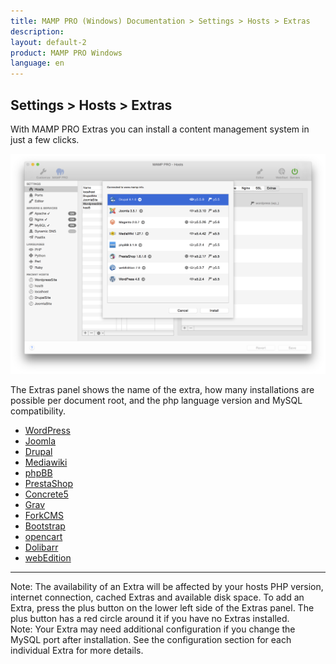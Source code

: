```yaml
---
title: MAMP PRO (Windows) Documentation > Settings > Hosts > Extras
description: 
layout: default-2
product: MAMP PRO Windows
language: en
---
```


## Settings > Hosts > Extras

With MAMP PRO Extras you can install a content management system in just a few clicks.

![MAMP](/en/MAMP-PRO-Mac/Settings/Hosts/Extras/ExtrasPreview.png)

The Extras panel shows the name of the extra, how many installations are possible per document root, and the php language version and MySQL compatibility.

- [WordPress](WordPress/)  
- [Joomla](Joomla/)  
- [Drupal](Drupal/) 
- [Mediawiki](Mediawiki/) 
- [phpBB](phpBB/) 
- [PrestaShop](PrestaShop/)
- [Concrete5](Concrete5/) 
- [Grav](Grav/) 
- [ForkCMS](ForkCMS/)
- [Bootstrap](Bootstrap/)
- [opencart](opencart/) 
- [Dolibarr](Dolibarr/)
- [webEdition](webEdition/)

---

<div class="alert" role="alert">
Note: The availability of an Extra will be affected by your hosts PHP version, internet connection, cached Extras and available disk space. To add an Extra, press the plus button on the lower left side of the Extras panel. The plus button has a red circle around it if you have no Extras installed.
</div>

<div class="alert" role="alert">
Note: Your Extra may need additional configuration if you change the MySQL port after installation. See the configuration section for each individual Extra for more details.
</div>






